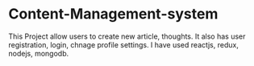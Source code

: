 # Content-Management-system
This Project allow users to create new article, thoughts. It also has user registration, login, chnage profile settings. I have used reactjs, redux, nodejs, mongodb.
